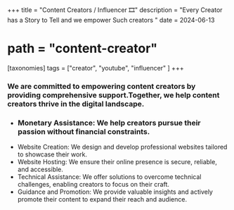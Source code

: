 +++
title = "Content Creators / Influencer 🎞️"
description = "Every Creator has a Story to Tell and we empower Such creators "
date = 2024-06-13
# path = "content-creator"
[taxonomies] 
tags = ["creator", "youtube", "influencer" ]
+++

### We are committed to empowering content creators by providing comprehensive support.Together, we help content creators thrive in the digital landscape.

- ### Monetary Assistance: We help creators pursue their passion without financial constraints.
- Website Creation: We design and develop professional websites tailored to showcase their work.
- Website Hosting: We ensure their online presence is secure, reliable, and accessible.
- Technical Assistance: We offer solutions to overcome technical challenges, enabling creators to focus on their craft.
- Guidance and Promotion: We provide valuable insights and actively promote their content to expand their reach and audience.

